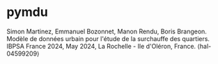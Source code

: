 # pymdu


Simon Martinez, Emmanuel Bozonnet, Manon Rendu, Boris Brangeon. Modèle de données urbain pour l'étude de la surchauffe des quartiers. IBPSA France 2024, May 2024, La Rochelle - Ile d'Oléron, France. ⟨hal-04599209⟩
